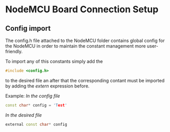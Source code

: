 # NodeMCU Board Connection Setup

## Config import
The config.h file attached to the NodeMCU folder contains global config for the NodeMCU in order to maintain the constant management more user-friendly.

To import any of this constants simply add the
```cpp
#include <config.h>
```
to the desired file an after that the corresponding contant must be imported by adding the *extern* expression before.

Example:
*In the config file*
```cpp
const char* config = 'Test'
```

*In the desired file*
```cpp
external const char* config
```